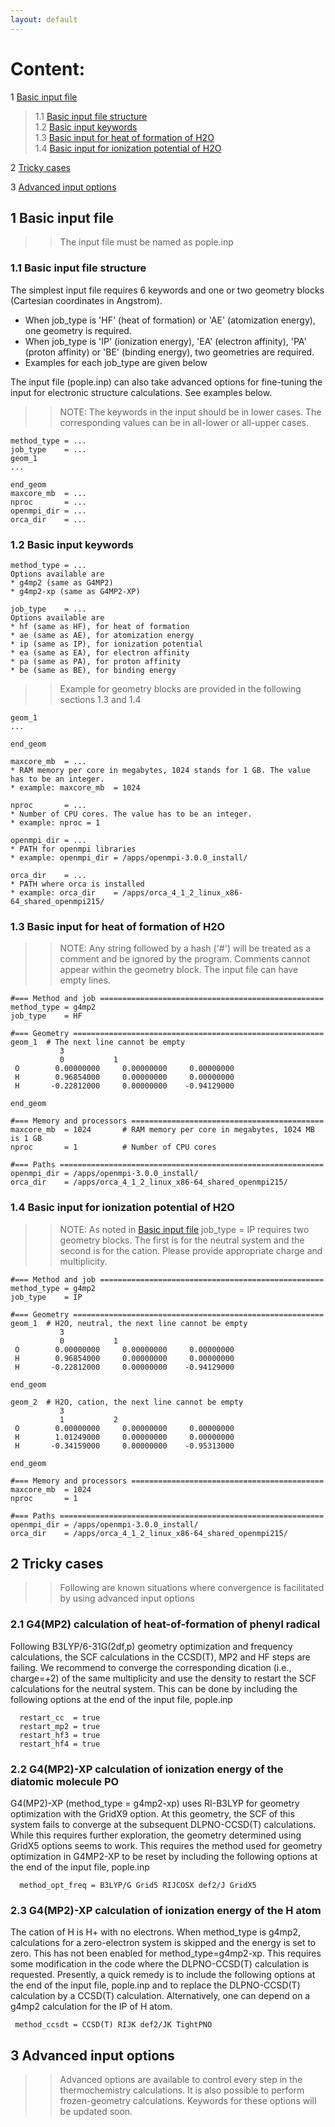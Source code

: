 ```yaml
---
layout: default
---
```


# Content:
1 [Basic input file](#1-Basic-input-file)  
   > 1.1 [Basic input file structure](#1.1-Basic-input-file-structure)  
   > 1.2 [Basic input keywords](#1.2-Basic-input-keywords)  
   > 1.3 [Basic input for heat of formation of H2O](#1.3-Basic-input-for-heat-of-formation-of-H2O)  
   > 1.4 [Basic input for ionization potential of H2O](#1.4-Basic-input-for-ionization-potential-of-H2O)

2 [Tricky cases](#2-Tricky-cases)

3 [Advanced input options](#3-Advanced-input-options)

   

## 1 Basic input file
>> The input file must be named as pople.inp

### 1.1 Basic input file structure
The simplest input file requires 6 keywords and one or two geometry blocks (Cartesian coordinates in Angstrom). 
* When job_type is 'HF' (heat of formation) or 'AE' (atomization energy), one geometry is required.
* When job_type is 'IP' (ionization energy), 'EA' (electron affinity), 'PA' (proton affinity) or 'BE' (binding energy), two geometries are required. 
* Examples for each job_type are given below

The input file (pople.inp) can also take advanced options for fine-tuning the input for electronic structure calculations. See examples below.

>> NOTE: The keywords in the input should be in lower cases. The corresponding values can be in all-lower or all-upper cases.

```
method_type = ...
job_type    = ...
geom_1
...

end_geom
maxcore_mb  = ...
nproc       = ...
openmpi_dir = ...
orca_dir    = ...
```
### 1.2 Basic input keywords

```
method_type = ...
Options available are 
* g4mp2 (same as G4MP2)
* g4mp2-xp (same as G4MP2-XP)
```

```
job_type    = ...
Options available are 
* hf (same as HF), for heat of formation
* ae (same as AE), for atomization energy
* ip (same as IP), for ionization potential
* ea (same as EA), for electron affinity
* pa (same as PA), for proton affinity
* be (same as BE), for binding energy
```

>> Example for geometry blocks are provided in the following sections 1.3 and 1.4
```
geom_1
...

end_geom
```

```
maxcore_mb  = ...
* RAM memory per core in megabytes, 1024 stands for 1 GB. The value has to be an integer. 
* example: maxcore_mb  = 1024
```

```
nproc       = ...
* Number of CPU cores. The value has to be an integer. 
* example: nproc = 1
```

```
openmpi_dir = ...
* PATH for openmpi libraries
* example: openmpi_dir = /apps/openmpi-3.0.0_install/
```

```
orca_dir    = ...
* PATH where orca is installed
* example: orca_dir    = /apps/orca_4_1_2_linux_x86-64_shared_openmpi215/ 
```

### 1.3 Basic input for heat of formation of H2O

>> NOTE: Any string followed by a hash ('#') will be treated as a comment and be ignored by the program.
>> Comments cannot appear within the geometry block.
>> The input file can have empty lines.

```
#=== Method and job ==================================================
method_type = g4mp2
job_type    = HF

#=== Geometry ========================================================
geom_1  # The next line cannot be empty
           3     
           0           1 
 O        0.00000000     0.00000000     0.00000000
 H        0.96854000     0.00000000     0.00000000
 H       -0.22812000     0.00000000    -0.94129000

end_geom

#=== Memory and processors ===========================================
maxcore_mb  = 1024       # RAM memory per core in megabytes, 1024 MB is 1 GB
nproc       = 1          # Number of CPU cores 

#=== Paths ===========================================================
openmpi_dir = /apps/openmpi-3.0.0_install/
orca_dir    = /apps/orca_4_1_2_linux_x86-64_shared_openmpi215/

```

### 1.4 Basic input for ionization potential of H2O
>> NOTE: As noted in [Basic input file](#1.-Basic-input-file)  job_type = IP requires two geometry blocks. The first is for the neutral system and the second is for the cation. Please provide appropriate charge and multiplicity.

```
#=== Method and job ==================================================
method_type = g4mp2
job_type    = IP

#=== Geometry ========================================================
geom_1  # H2O, neutral, the next line cannot be empty
           3                  
           0           1  
 O        0.00000000     0.00000000     0.00000000
 H        0.96854000     0.00000000     0.00000000
 H       -0.22812000     0.00000000    -0.94129000

end_geom

geom_2  # H2O, cation, the next line cannot be empty
           3                  
           1           2 
 O        0.00000000     0.00000000     0.00000000
 H        1.01249000     0.00000000     0.00000000
 H       -0.34159000     0.00000000    -0.95313000

end_geom

#=== Memory and processors ===========================================
maxcore_mb  = 1024       
nproc       = 1          

#=== Paths ===========================================================
openmpi_dir = /apps/openmpi-3.0.0_install/
orca_dir    = /apps/orca_4_1_2_linux_x86-64_shared_openmpi215/

```

## 2 Tricky cases
>> Following are known situations where convergence is facilitated by using advanced input options 

### 2.1 G4(MP2) calculation of heat-of-formation of phenyl radical 
Following B3LYP/6-31G(2df,p) geometry optimization and frequency calculations, the SCF calculations in the CCSD(T), MP2 and HF steps are failing. We recommend to converge the corresponding dication (i.e., charge=+2) of the same multiplicity and use the density to restart the SCF calculations for the neutral system. This can be done by including the following options at the end of the input file, pople.inp

```
  restart_cc  = true  
  restart_mp2 = true  
  restart_hf3 = true  
  restart_hf4 = true  
```

### 2.2 G4(MP2)-XP calculation of ionization energy of the diatomic molecule PO
G4(MP2)-XP (method_type = g4mp2-xp) uses  RI-B3LYP for geometry optimization with the GridX9 option. At this geometry, the SCF of this system fails to converge at the subsequent DLPNO-CCSD(T) calculations. While this requires further exploration, the geometry determined using GridX5 options seems to work. This requires the method used for geometry optimization in G4MP2-XP to be reset by including the following options at the end of the input file, pople.inp

```
  method_opt_freq = B3LYP/G Grid5 RIJCOSX def2/J GridX5 
```

### 2.3 G4(MP2)-XP calculation of ionization energy of the H atom
The cation of H is H+ with no electrons. When method_type is g4mp2, calculations for a zero-electron system is skipped and the energy is set to zero. This has not been enabled for method_type=g4mp2-xp. This requires some modification in the code where the DLPNO-CCSD(T) calculation is requested. Presently, a quick remedy is to include the following options at the end of the input file, pople.inp and to replace the DLPNO-CCSD(T) calculation by a CCSD(T) calculation. Alternatively, one can depend on a g4mp2 calculation for the IP of H atom.

```
 method_ccsdt = CCSD(T) RIJK def2/JK TightPNO 
```


## 3 Advanced input options
>> Advanced options are available to control every step in the thermochemistry calculations. It is also possible to perform frozen-geometry calculations. Keywords for these options will be updated soon.
